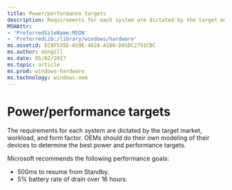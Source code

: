```yaml
---
title: Power/performance targets
description: Requirements for each system are dictated by the target market, workload, and form factor. Recommended targets for power/performance based on real-world systems are summarized in this topic.
MSHAttr:
- 'PreferredSiteName:MSDN'
- 'PreferredLib:/library/windows/hardware'
ms.assetid: EC8F535E-A59E-462A-A100-D01DC2791CBC
ms.author: dongill
ms.date: 05/02/2017
ms.topic: article
ms.prod: windows-hardware
ms.technology: windows-oem
---
```


# Power/performance targets

The requirements for each system are dictated by the target market, workload, and form factor.
OEMs should do their own modeling of their devices to determine the best power and performance targets.

Microsoft recommends the following performance goals:

-  500ms to resume from Standby.
-  5% battery rate of drain over 16 hours. 




 

 

 






